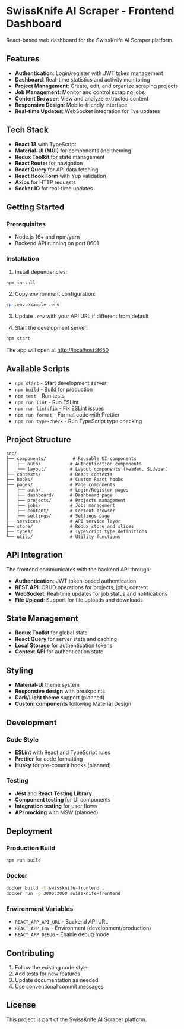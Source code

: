 # SwissKnife AI Scraper - Frontend Dashboard

React-based web dashboard for the SwissKnife AI Scraper platform.

## Features

- **Authentication**: Login/register with JWT token management
- **Dashboard**: Real-time statistics and activity monitoring
- **Project Management**: Create, edit, and organize scraping projects
- **Job Management**: Monitor and control scraping jobs
- **Content Browser**: View and analyze extracted content
- **Responsive Design**: Mobile-friendly interface
- **Real-time Updates**: WebSocket integration for live updates

## Tech Stack

- **React 18** with TypeScript
- **Material-UI (MUI)** for components and theming
- **Redux Toolkit** for state management
- **React Router** for navigation
- **React Query** for API data fetching
- **React Hook Form** with Yup validation
- **Axios** for HTTP requests
- **Socket.IO** for real-time updates

## Getting Started

### Prerequisites

- Node.js 16+ and npm/yarn
- Backend API running on port 8601

### Installation

1. Install dependencies:
```bash
npm install
```

2. Copy environment configuration:
```bash
cp .env.example .env
```

3. Update `.env` with your API URL if different from default

4. Start the development server:
```bash
npm start
```

The app will open at [http://localhost:8650](http://localhost:8650)

## Available Scripts

- `npm start` - Start development server
- `npm build` - Build for production
- `npm test` - Run tests
- `npm run lint` - Run ESLint
- `npm run lint:fix` - Fix ESLint issues
- `npm run format` - Format code with Prettier
- `npm run type-check` - Run TypeScript type checking

## Project Structure

```
src/
├── components/          # Reusable UI components
│   ├── auth/           # Authentication components
│   └── layout/         # Layout components (Header, Sidebar)
├── contexts/           # React contexts
├── hooks/              # Custom React hooks
├── pages/              # Page components
│   ├── auth/           # Login/Register pages
│   ├── dashboard/      # Dashboard page
│   ├── projects/       # Projects management
│   ├── jobs/           # Jobs management
│   ├── content/        # Content browser
│   └── settings/       # Settings page
├── services/           # API service layer
├── store/              # Redux store and slices
├── types/              # TypeScript type definitions
└── utils/              # Utility functions
```

## API Integration

The frontend communicates with the backend API through:

- **Authentication**: JWT token-based authentication
- **REST API**: CRUD operations for projects, jobs, content
- **WebSocket**: Real-time updates for job status and notifications
- **File Upload**: Support for file uploads and downloads

## State Management

- **Redux Toolkit** for global state
- **React Query** for server state and caching
- **Local Storage** for authentication tokens
- **Context API** for authentication state

## Styling

- **Material-UI** theme system
- **Responsive design** with breakpoints
- **Dark/Light theme** support (planned)
- **Custom components** following Material Design

## Development

### Code Style

- **ESLint** with React and TypeScript rules
- **Prettier** for code formatting
- **Husky** for pre-commit hooks (planned)

### Testing

- **Jest** and **React Testing Library**
- **Component testing** for UI components
- **Integration testing** for user flows
- **API mocking** with MSW (planned)

## Deployment

### Production Build

```bash
npm run build
```

### Docker

```bash
docker build -t swissknife-frontend .
docker run -p 3000:3000 swissknife-frontend
```

### Environment Variables

- `REACT_APP_API_URL` - Backend API URL
- `REACT_APP_ENV` - Environment (development/production)
- `REACT_APP_DEBUG` - Enable debug mode

## Contributing

1. Follow the existing code style
2. Add tests for new features
3. Update documentation as needed
4. Use conventional commit messages

## License

This project is part of the SwissKnife AI Scraper platform.
